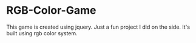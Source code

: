 # RGB-Color-Game

This game is created using jquery.
Just a fun project I did on the side. 
It's built using rgb color system. 
